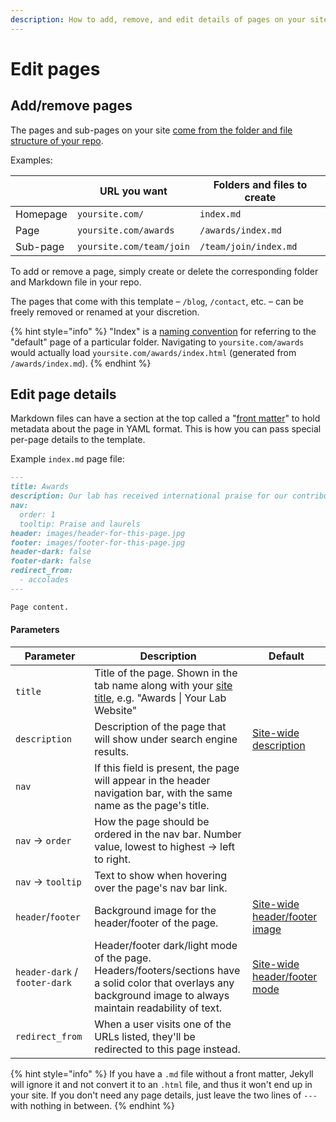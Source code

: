 ```yaml
---
description: How to add, remove, and edit details of pages on your site
---
```


# Edit pages

## Add/remove pages

The pages and sub-pages on your site [come from the folder and file structure of your repo](https://jekyllrb.com/docs/structure/).

Examples:

|          | URL you want             | Folders and files to create |
| -------- | ------------------------ | --------------------------- |
| Homepage | `yoursite.com/`          | `index.md`                  |
| Page     | `yoursite.com/awards`    | `/awards/index.md`          |
| Sub-page | `yoursite.com/team/join` | `/team/join/index.md`       |

To add or remove a page, simply create or delete the corresponding folder and Markdown file in your repo.

The pages that come with this template – `/blog`, `/contact`, etc. – can be freely removed or renamed at your discretion.

{% hint style="info" %}
"Index" is a [naming convention](https://stackoverflow.com/questions/32408259/why-do-people-name-their-files-index-html) for referring to the "default" page of a particular folder. Navigating to `yoursite.com/awards` would actually load `yoursite.com/awards/index.html` (generated from `/awards/index.md`).
{% endhint %}

## **Edit page details**

Markdown files can have a section at the top called a "[front matter](https://assemble.io/docs/YAML-front-matter.html)" to hold metadata about the page in YAML format. This is how you can pass special per-page details to the template.

Example `index.md` page file:

```markdown
---
title: Awards
description: Our lab has received international praise for our contributions to science.
nav:
  order: 1
  tooltip: Praise and laurels
header: images/header-for-this-page.jpg
footer: images/footer-for-this-page.jpg
header-dark: false
footer-dark: false
redirect_from:
  - accolades
---

Page content.
```

#### Parameters

| Parameter                     | Description                                                                                                                                                       | Default                                                 |
| ----------------------------- | ----------------------------------------------------------------------------------------------------------------------------------------------------------------- | ------------------------------------------------------- |
| `title`                       | Title of the page. Shown in the tab name along with your [site title](configure-your-site.md), e.g. "Awards \| Your Lab Website"                                  |                                                         |
| `description`                 | Description of the page that will show under search engine results.                                                                                               | [Site-wide description](configure-your-site.md)         |
| `nav`                         | If this field is present, the page will appear in the header navigation bar, with the same name as the page's title.                                              |                                                         |
| `nav` -> `order`              | How the page should be ordered in the nav bar. Number value, lowest to highest -> left to right.                                                                  |                                                         |
| `nav` -> `tooltip`            | Text to show when hovering over the page's nav bar link.                                                                                                          |                                                         |
| `header`/`footer`             | Background image for the header/footer of the page.                                                                                                               | [Site-wide header/footer image](configure-your-site.md) |
| `header-dark` / `footer-dark` | Header/footer dark/light mode of the page. Headers/footers/sections have a solid color that overlays any background image to always maintain readability of text. | [Site-wide header/footer mode](configure-your-site.md)  |
| `redirect_from`               | When a user visits one of the URLs listed, they'll be redirected to this page instead.                                                                            |                                                         |

{% hint style="info" %}
If you have a `.md` file without a front matter, Jekyll will ignore it and not convert it to an `.html` file, and thus it won't end up in your site. If you don't need any page details, just leave the two lines of `---` with nothing in between.
{% endhint %}
